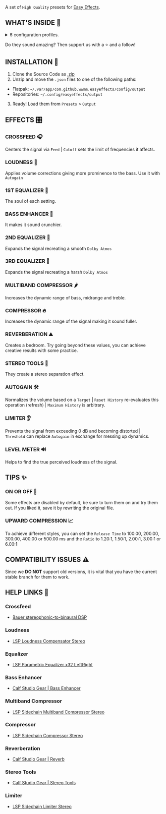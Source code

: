 A set of `High Quality` presets for [Easy Effects](https://github.com/wwmm/easyeffects).

## WHAT'S INSIDE 🎁

<details>
<summary>6 configuration profiles.</summary>
<p>

- classical 🎻️
- edm 🎹
- hifi 💥️
- indie 🍄
- kpop 🎤️
- lofi 🍃️
- rock 🎸️

</p>
</details>

Do they sound amazing? Then support us with a ⭐️ and a follow!

## INSTALLATION 🚀️

1. Clone the Source Code as [.zip](https://github.com/p-chan5/EasyPulse/archive/refs/heads/main.zip)
2. Unzip and move the `.json` files to one of the following paths:
  
* Flatpak: `~/.var/app/com.github.wwmm.easyeffects/config/output`
* Repositories: `~/.config/easyeffects/output`

3. Ready! Load them from `Presets` > `Output`

## EFFECTS 🎛️

### CROSSFEED 🎧

Centers the signal via `Feed` | `Cutoff` sets the limit of frequencies it affects.

### LOUDNESS 📢️

Applies volume corrections giving more prominence to the bass. Use it with `Autogain`

### 1ST EQUALIZER 🎲

The soul of each setting.

### BASS ENHANCER 💪

It makes it sound crunchier.

### 2ND EQUALIZER 🧬

Expands the signal recreating a smooth `Dolby Atmos`

### 3RD EQUALIZER 🧬

Expands the signal recreating a harsh `Dolby Atmos`

### MULTIBAND COMPRESSOR 🌶️

Increases the dynamic range of bass, midrange and treble.

### COMPRESSOR 🔥️

Increases the dynamic range of the signal making it sound fuller.

### REVERBERATION ⛰️

Creates a bedroom. Try going beyond these values, you can achieve creative results with some practice.

### STEREO TOOLS 👥️

They create a stereo separation effect.

### AUTOGAIN 🛠

Normalizes the volume based on a `Target` | `Reset History` re-evaluates this operation (refresh) | `Maximum History` is arbitrary.

### LIMITER 👂️

Prevents the signal from exceeding 0 dB and becoming distorted | `Threshold` can replace `Autogain` in exchange for messing up dynamics.

### LEVEL METER 🔊️

Helps to find the true perceived loudness of the signal.

## TIPS ✨

### ON OR OFF 🤔

Some effects are disabled by default, be sure to turn them on and try them out. If you liked it, save it by rewriting the original file.

### UPWARD COMPRESSION 📈

To achieve different styles, you can set the `Release Time` to 100.00, 200.00, 300.00, 400.00 or 500.00 ms and the `Ratio` to 1.20:1, 1.50:1, 2.00:1, 3.00:1 or 6.00:1

## COMPATIBILITY ISSUES ⚠️

Since we **DO NOT** support old versions, it is vital that you have the current stable branch for them to work.

## HELP LINKS 🔗

### Crossfeed

- [Bauer stereophonic-to-binaural DSP](https://bs2b.sourceforge.net/)

### Loudness

- [LSP Loudness Compensator Stereo](https://lsp-plug.in/?page=manuals&section=loud_comp_stereo)

### Equalizer

- [LSP Parametric Equalizer x32 LeftRight](https://lsp-plug.in/?page=manuals&section=para_equalizer_x32_lr)

### Bass Enhancer

- [Calf Studio Gear | Bass Enhancer](https://calf-studio-gear.org/doc/Bass%20Enhancer.html)

### Multiband Compressor

- [LSP Sidechain Multiband Compressor Stereo](https://lsp-plug.in/?page=manuals&section=sc_mb_compressor_stereo)

### Compressor

- [LSP Sidechain Compressor Stereo](https://lsp-plug.in/?page=manuals&section=sc_compressor_stereo)

### Reverberation

- [Calf Studio Gear | Reverb](https://calf-studio-gear.org/doc/Reverb.html)

### Stereo Tools

- [Calf Studio Gear | Stereo Tools](https://calf-studio-gear.org/doc/Stereo%20Tools.html)

### Limiter

- [LSP Sidechain Limiter Stereo](https://lsp-plug.in/?page=manuals&section=sc_limiter_stereo)
